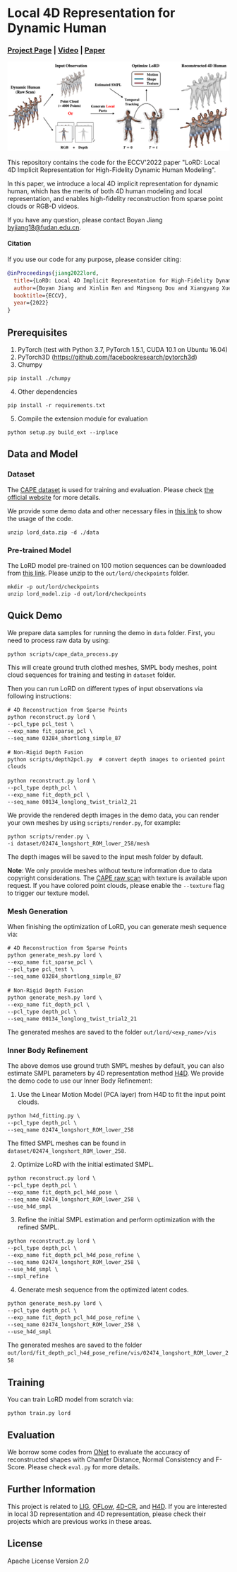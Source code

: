 # Local 4D Representation for Dynamic Human

### [Project Page](https://boyanjiang.github.io/LoRD/) | [Video](https://youtu.be/dXuZVrmYKxg) | [Paper](https://arxiv.org/abs/2208.08622)

![teaser](data/teaser.png)

This repository contains the code for the ECCV'2022 paper
"LoRD: Local 4D Implicit Representation for High-Fidelity 
Dynamic Human Modeling".

In this paper, we introduce a local 4D implicit representation 
for dynamic human, which has the merits of both 4D human modeling 
and local representation, and enables high-fidelity reconstruction 
from sparse point clouds or RGB-D videos.

If you have any question, please contact Boyan Jiang  <byjiang18@fudan.edu.cn>.

#### Citation
If you use our code for any purpose, please consider citing:
```bibtex
@inProceedings{jiang2022lord,
  title={LoRD: Local 4D Implicit Representation for High-Fidelity Dynamic Human Modeling},
  author={Boyan Jiang and Xinlin Ren and Mingsong Dou and Xiangyang Xue and Yanwei Fu and Yinda Zhang},
  booktitle={ECCV},
  year={2022}
}
```

## Prerequisites
1. PyTorch (test with Python 3.7, PyTorch 1.5.1, CUDA 10.1 on Ubuntu 16.04)
2. PyTorch3D (https://github.com/facebookresearch/pytorch3d)
3. Chumpy
```
pip install ./chumpy
```
4. Other dependencies
```
pip install -r requirements.txt
```
5. Compile the extension module for evaluation
```
python setup.py build_ext --inplace
```

## Data and Model
### Dataset
The [CAPE dataset](https://cape.is.tuebingen.mpg.de/media/upload/CAPE_paper.pdf) 
is used for training and evaluation. Please check [the official website](https://cape.is.tue.mpg.de) for more details.

We provide some demo data and other necessary files in [this link](https://drive.google.com/file/d/1bqCe7lr1GNrC0h6r87l4_PwC67B8Teb6/view?usp=sharing) to show the usage of the code.
```
unzip lord_data.zip -d ./data
```

### Pre-trained Model
The LoRD model pre-trained on 100 motion sequences can be downloaded from 
[this link](https://drive.google.com/file/d/1W_nXWU5oKiWhXI2E_m3kI7OitkW0iAjF/view?usp=sharing).
Please unzip to the `out/lord/checkpoints` folder.
```
mkdir -p out/lord/checkpoints
unzip lord_model.zip -d out/lord/checkpoints
```

## Quick Demo
We prepare data samples for running the demo in `data` folder.
First, you need to process raw data by using:
```
python scripts/cape_data_process.py
```
This will create ground truth clothed meshes, SMPL body meshes, 
point cloud sequences for training and testing in `dataset` folder.

Then you can run LoRD on different types of input observations 
via following instructions:

```
# 4D Reconstruction from Sparse Points
python reconstruct.py lord \
--pcl_type pcl_test \
--exp_name fit_sparse_pcl \
--seq_name 03284_shortlong_simple_87

# Non-Rigid Depth Fusion
python scripts/depth2pcl.py  # convert depth images to oriented point clouds

python reconstruct.py lord \
--pcl_type depth_pcl \
--exp_name fit_depth_pcl \
--seq_name 00134_longlong_twist_trial2_21
```

We provide the rendered depth images in the demo data, you can
render your own meshes by using `scripts/render.py`, for example:
```
python scripts/render.py \
-i dataset/02474_longshort_ROM_lower_258/mesh
```
The depth images will be saved to the input mesh folder by default.

**Note**: We only provide meshes without texture information due to 
data copyright considerations. The [CAPE raw scan](https://cape.is.tue.mpg.de/download.php) with texture 
is available upon request. If you have colored point clouds, please 
enable the `--texture` flag to trigger our texture model.

### Mesh Generation
When finishing the optimization of LoRD, 
you can generate mesh sequence via:
```
# 4D Reconstruction from Sparse Points
python generate_mesh.py lord \
--exp_name fit_sparse_pcl \
--pcl_type pcl_test \
--seq_name 03284_shortlong_simple_87

# Non-Rigid Depth Fusion
python generate_mesh.py lord \
--exp_name fit_depth_pcl \
--pcl_type depth_pcl \
--seq_name 00134_longlong_twist_trial2_21
```
The generated meshes are saved to the folder
`out/lord/<exp_name>/vis`


### Inner Body Refinement
The above demos use ground truth SMPL meshes by default,
you can also estimate SMPL parameters by 4D representation method [H4D](https://github.com/BoyanJIANG/H4D).
We provide the demo code to use our Inner Body Refinement:

1. Use the Linear Motion Model (PCA layer) from H4D to fit the input point clouds.
```
python h4d_fitting.py \
--pcl_type depth_pcl \
--seq_name 02474_longshort_ROM_lower_258
```
The fitted SMPL meshes can be found in `dataset/02474_longshort_ROM_lower_258`.

2. Optimize LoRD with the initial estimated SMPL.
```
python reconstruct.py lord \
--pcl_type depth_pcl \
--exp_name fit_depth_pcl_h4d_pose \
--seq_name 02474_longshort_ROM_lower_258 \
--use_h4d_smpl
```

3. Refine the initial SMPL estimation and perform optimization with the refined SMPL.
```
python reconstruct.py lord \
--pcl_type depth_pcl \
--exp_name fit_depth_pcl_h4d_pose_refine \
--seq_name 02474_longshort_ROM_lower_258 \
--use_h4d_smpl \
--smpl_refine
```

4. Generate mesh sequence from the optimized latent codes.
```
python generate_mesh.py lord \
--pcl_type depth_pcl \
--exp_name fit_depth_pcl_h4d_pose_refine \
--seq_name 02474_longshort_ROM_lower_258 \
--use_h4d_smpl
```
The generated meshes are saved to the folder
`out/lord/fit_depth_pcl_h4d_pose_refine/vis/02474_longshort_ROM_lower_258`




## Training
You can train LoRD model from scratch via:
```
python train.py lord
```



## Evaluation
We borrow some codes from [ONet](https://github.com/autonomousvision/occupancy_networks)
to evaluate the accuracy of reconstructed shapes with Chamfer 
Distance, Normal Consistency and F-Score. Please check `eval.py`
for more details.


## Further Information
This project is related to [LIG](https://github.com/tensorflow/graphics/blob/master/tensorflow_graphics/projects/local_implicit_grid/README.md),
[OFLow](https://github.com/autonomousvision/occupancy_flow),
[4D-CR](https://github.com/BoyanJIANG/4D-Compositional-Representation),
and [H4D](https://github.com/BoyanJIANG/H4D).
If you are interested in local 3D representation and 4D representation, please check their projects which are previous works in these areas.


## License
Apache License Version 2.0